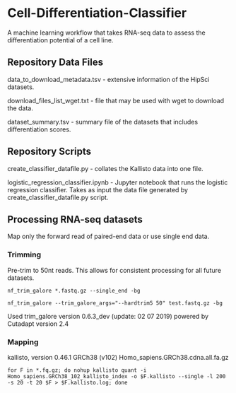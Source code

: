 # Cell-Differentiation-Classifier
A machine learning workflow that takes RNA-seq data to assess the differentiation potential of a cell line.

## Repository Data Files
data_to_download_metadata.tsv - extensive information of the HipSci datasets.

download_files_list_wget.txt - file that may be used with wget to download the data.

dataset_summary.tsv - summary file of the datasets that includes differentiation scores.

## Repository Scripts
create_classifier_datafile.py - collates the Kallisto data into one file.

logistic_regression_classifier.ipynb - Jupyter notebook that runs the logistic regression classifier.  Takes as input the data file generated by create_classifier_datafile.py script.

## Processing RNA-seq datasets
Map only the forward read of paired-end data or use single end data.  

### Trimming
Pre-trim to 50nt reads. This allows for consistent processing for all future datasets.

    nf_trim_galore *.fastq.gz --single_end -bg

    nf_trim_galore --trim_galore_args="--hardtrim5 50" test.fastq.gz -bg

Used trim_galore version 0.6.3_dev (update: 02 07 2019) powered by Cutadapt version 2.4

### Mapping
kallisto, version 0.46.1
GRCh38 (v102)
Homo_sapiens.GRCh38.cdna.all.fa.gz

    for F in *.fq.gz; do nohup kallisto quant -i Homo_sapiens.GRCh38_102_kallisto_index -o $F.kallisto --single -l 200 -s 20 -t 20 $F > $F.kallisto.log; done
